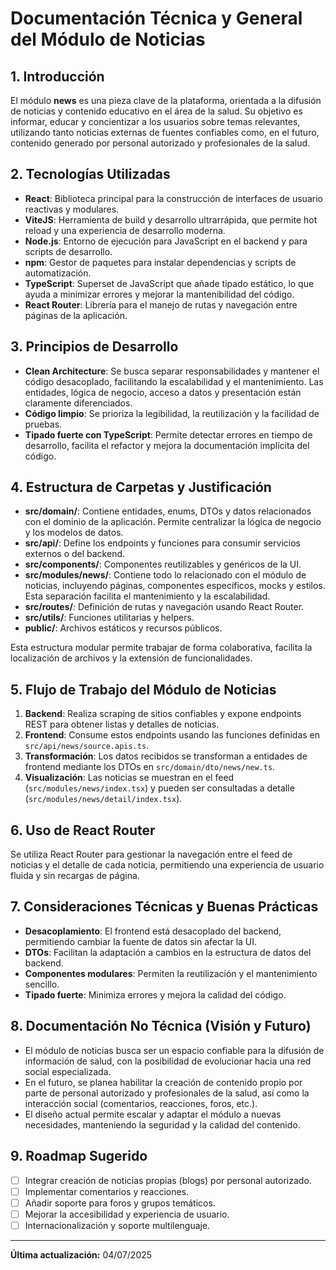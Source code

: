 # Documentación Técnica y General del Módulo de Noticias

## 1. Introducción

El módulo **news** es una pieza clave de la plataforma, orientada a la difusión de noticias y contenido educativo en el área de la salud. Su objetivo es informar, educar y concientizar a los usuarios sobre temas relevantes, utilizando tanto noticias externas de fuentes confiables como, en el futuro, contenido generado por personal autorizado y profesionales de la salud.

## 2. Tecnologías Utilizadas

- **React**: Biblioteca principal para la construcción de interfaces de usuario reactivas y modulares.
- **ViteJS**: Herramienta de build y desarrollo ultrarrápida, que permite hot reload y una experiencia de desarrollo moderna.
- **Node.js**: Entorno de ejecución para JavaScript en el backend y para scripts de desarrollo.
- **npm**: Gestor de paquetes para instalar dependencias y scripts de automatización.
- **TypeScript**: Superset de JavaScript que añade tipado estático, lo que ayuda a minimizar errores y mejorar la mantenibilidad del código.
- **React Router**: Librería para el manejo de rutas y navegación entre páginas de la aplicación.

## 3. Principios de Desarrollo

- **Clean Architecture**: Se busca separar responsabilidades y mantener el código desacoplado, facilitando la escalabilidad y el mantenimiento. Las entidades, lógica de negocio, acceso a datos y presentación están claramente diferenciados.
- **Código limpio**: Se prioriza la legibilidad, la reutilización y la facilidad de pruebas.
- **Tipado fuerte con TypeScript**: Permite detectar errores en tiempo de desarrollo, facilita el refactor y mejora la documentación implícita del código.

## 4. Estructura de Carpetas y Justificación

- **src/domain/**: Contiene entidades, enums, DTOs y datos relacionados con el dominio de la aplicación. Permite centralizar la lógica de negocio y los modelos de datos.
- **src/api/**: Define los endpoints y funciones para consumir servicios externos o del backend.
- **src/components/**: Componentes reutilizables y genéricos de la UI.
- **src/modules/news/**: Contiene todo lo relacionado con el módulo de noticias, incluyendo páginas, componentes específicos, mocks y estilos. Esta separación facilita el mantenimiento y la escalabilidad.
- **src/routes/**: Definición de rutas y navegación usando React Router.
- **src/utils/**: Funciones utilitarias y helpers.
- **public/**: Archivos estáticos y recursos públicos.

Esta estructura modular permite trabajar de forma colaborativa, facilita la localización de archivos y la extensión de funcionalidades.

## 5. Flujo de Trabajo del Módulo de Noticias

1. **Backend**: Realiza scraping de sitios confiables y expone endpoints REST para obtener listas y detalles de noticias.
2. **Frontend**: Consume estos endpoints usando las funciones definidas en `src/api/news/source.apis.ts`.
3. **Transformación**: Los datos recibidos se transforman a entidades de frontend mediante los DTOs en `src/domain/dto/news/new.ts`.
4. **Visualización**: Las noticias se muestran en el feed (`src/modules/news/index.tsx`) y pueden ser consultadas a detalle (`src/modules/news/detail/index.tsx`).

## 6. Uso de React Router

Se utiliza React Router para gestionar la navegación entre el feed de noticias y el detalle de cada noticia, permitiendo una experiencia de usuario fluida y sin recargas de página.

## 7. Consideraciones Técnicas y Buenas Prácticas

- **Desacoplamiento**: El frontend está desacoplado del backend, permitiendo cambiar la fuente de datos sin afectar la UI.
- **DTOs**: Facilitan la adaptación a cambios en la estructura de datos del backend.
- **Componentes modulares**: Permiten la reutilización y el mantenimiento sencillo.
- **Tipado fuerte**: Minimiza errores y mejora la calidad del código.

## 8. Documentación No Técnica (Visión y Futuro)

- El módulo de noticias busca ser un espacio confiable para la difusión de información de salud, con la posibilidad de evolucionar hacia una red social especializada.
- En el futuro, se planea habilitar la creación de contenido propio por parte de personal autorizado y profesionales de la salud, así como la interacción social (comentarios, reacciones, foros, etc.).
- El diseño actual permite escalar y adaptar el módulo a nuevas necesidades, manteniendo la seguridad y la calidad del contenido.

## 9. Roadmap Sugerido

- [ ] Integrar creación de noticias propias (blogs) por personal autorizado.
- [ ] Implementar comentarios y reacciones.
- [ ] Añadir soporte para foros y grupos temáticos.
- [ ] Mejorar la accesibilidad y experiencia de usuario.
- [ ] Internacionalización y soporte multilenguaje.

---

**Última actualización:** 04/07/2025
